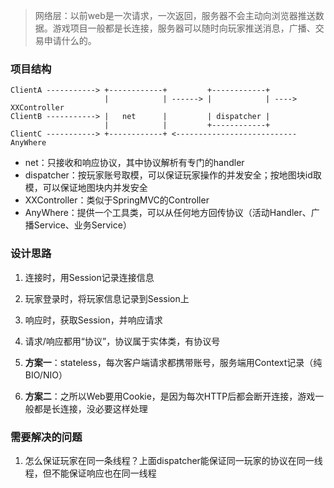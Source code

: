 > 网络层：以前web是一次请求，一次返回，服务器不会主动向浏览器推送数据。游戏项目一般都是长连接，服务器可以随时向玩家推送消息，广播、交易申请什么的。

### 项目结构
```
ClientA -----------> +------------+         +------------+
                     |            | ------> |            | ----> XXController  
ClientB -----------> |   net      |         | dispatcher |
                     |            |         +------------+
ClientC -----------> +------------+ <--------------------------- AnyWhere
```
* net：只接收和响应协议，其中协议解析有专门的handler
* dispatcher：按玩家账号取模，可以保证玩家操作的并发安全；按地图块id取模，可以保证地图块内并发安全
* XXController：类似于SpringMVC的Controller
* AnyWhere：提供一个工具类，可以从任何地方回传协议（活动Handler、广播Service、业务Service）

### 设计思路
1. 连接时，用Session记录连接信息
2. 玩家登录时，将玩家信息记录到Session上
3. 响应时，获取Session，并响应请求
4. 请求/响应都用“协议”，协议属于实体类，有协议号

1. **方案一**：stateless，每次客户端请求都携带账号，服务端用Context记录（纯BIO/NIO）
2. **方案二**：之所以Web要用Cookie，是因为每次HTTP后都会断开连接，游戏一般都是长连接，没必要这样处理

### 需要解决的问题
1. 怎么保证玩家在同一条线程？上面dispatcher能保证同一玩家的协议在同一线程，但不能保证响应也在同一线程


